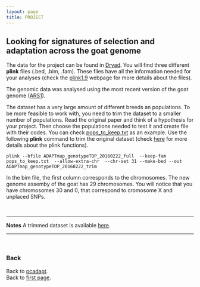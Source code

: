 ```yaml
---
layout: page
title: PROJECT
---
```


## Looking for signatures of selection and adaptation across the goat genome


The data for the project can be found in [Dryad](https://datadryad.org/resource/doi:10.5061/dryad.v8g21pt). You will find three different **plink** files (.bed, .bim, .fam). These files have all the information needed for your analyses (check the [plink1.9](https://www.cog-genomics.org/plink/1.9/formats) webpage for more details about the files).

The genomic data was analysed using the most recent version of the goat genome ([ARS1](https://www.ncbi.nlm.nih.gov/genome/gdv/browser/?acc=GCF_001704415.1&context=genome)).



The dataset has a very large amount of different breeds an populations. To be more feasible to work with, you need to trim the dataset to a smaller number of populations. Read the original paper and think of a hypothesis for your project. Then choose the populations needed to test it and create file with their codes. You can check [pops_to_keep.txt](../data/pops_to_keep.txt) as an example. Use the following **plink** command to trim the original dataset (check [here](https://www.cog-genomics.org/plink/1.9/index) for more details about the plink functions). 

```
plink --bfile ADAPTmap_genotypeTOP_20160222_full  --keep-fam pops_to_keep.txt  --allow-extra-chr  --chr-set 31 --make-bed --out ADAPTmap_genotypeTOP_20160222_trim
```
In the bim file, the first column corresponds to the chromosomes. The new  genome assemby of the goat has 29 chromosomes. You will notice that you have chromosomes 30 and 0, that correspond to cromosome X and unplaced SNPs.  



<br/>

-----------------------------------------
**Notes**
A trimmed dataset is available [here](../data/goat_trim.zip).


----------------------------------------------------
<br/>

### Back

Back to [pcadapt](./PCadapt.md).   
Back to [first page](../index.md).

